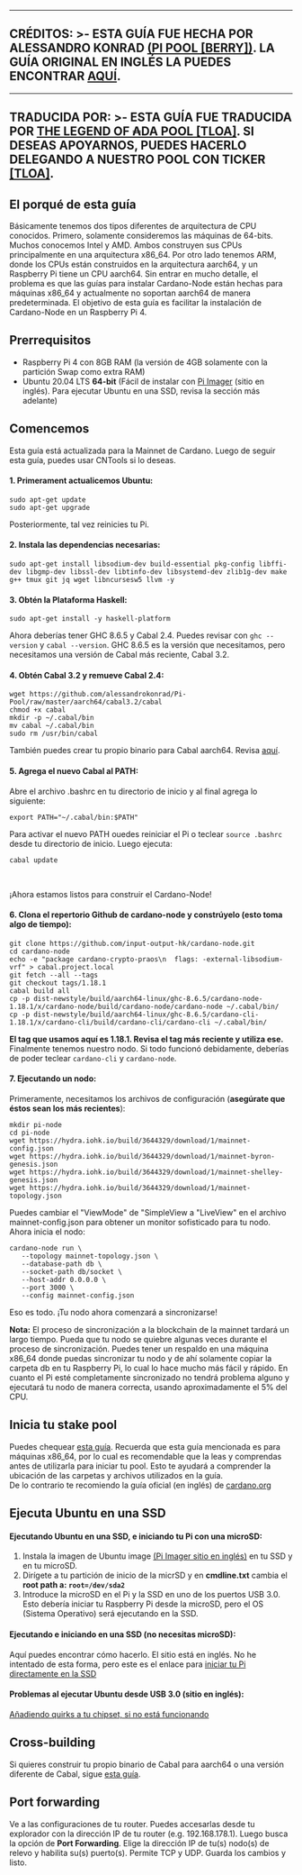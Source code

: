
---
**CRÉDITOS: >-
  ESTA GUÍA FUE HECHA POR ALESSANDRO KONRAD [(PI POOL [BERRY])](https://pipool.online/).
  LA GUÍA ORIGINAL EN INGLÉS LA PUEDES ENCONTRAR** [**AQUÍ**](https://github.com/alessandrokonrad/Pi-Pool).
---
---
TRADUCIDA POR: >-
  ESTA GUÍA FUE TRADUCIDA POR [THE LEGEND OF ₳DA POOL [TLOA]](https://tloada.github.io/tloa/español.html).
  SI DESEAS APOYARNOS, PUEDES HACERLO DELEGANDO A NUESTRO POOL CON TICKER [[TLOA]](https://tloada.github.io/tloa/español.html).
---


## El porqué de esta guía
Básicamente tenemos dos tipos diferentes de arquitectura de CPU conocidos. Primero, solamente consideremos las máquinas de 64-bits. Muchos conocemos Intel y AMD. Ambos construyen sus CPUs principalmente en una arquitectura x86_64. Por otro lado tenemos ARM, donde los CPUs están construidos en la arquitectura aarch64, y un Raspberry Pi tiene un CPU aarch64. Sin entrar en mucho detalle, el problema es que las guías para instalar Cardano-Node están hechas para máquinas x86_64 y actualmente no soportan aarch64 de manera predeterminada. El objetivo de esta guía es facilitar la instalación de Cardano-Node en un Raspberry Pi 4.

## Prerrequisitos

* Raspberry Pi 4 con 8GB RAM (la versión de 4GB solamente con la partición Swap como extra RAM) 
* Ubuntu 20.04 LTS <b>64-bit</b> (Fácil de instalar con <a href="https://www.raspberrypi.org/downloads/">Pi Imager</a> (sitio en inglés). Para ejecutar Ubuntu en una SSD, revisa la sección más adelante)

## Comencemos

Esta guía está actualizada para la Mainnet de Cardano. Luego de seguir esta guía, puedes usar CNTools si lo deseas.


#### 1. Primerament actualicemos Ubuntu:
```
sudo apt-get update
sudo apt-get upgrade
```
Posteriormente, tal vez reinicies tu Pi.

#### 2. Instala las dependencias necesarias:
```
sudo apt-get install libsodium-dev build-essential pkg-config libffi-dev libgmp-dev libssl-dev libtinfo-dev libsystemd-dev zlib1g-dev make g++ tmux git jq wget libncursesw5 llvm -y

``` 
#### 3. Obtén la Plataforma Haskell:
```
sudo apt-get install -y haskell-platform
```
Ahora deberías tener GHC 8.6.5 y Cabal 2.4. Puedes revisar con <code>ghc --version</code> y <code>cabal --version</code>.
GHC 8.6.5 es la versión que necesitamos, pero necesitamos una versión de Cabal más reciente, Cabal 3.2.<br>

#### 4. Obtén Cabal 3.2 y remueve Cabal 2.4:
```
wget https://github.com/alessandrokonrad/Pi-Pool/raw/master/aarch64/cabal3.2/cabal
chmod +x cabal
mkdir -p ~/.cabal/bin
mv cabal ~/.cabal/bin
sudo rm /usr/bin/cabal
```
También puedes crear tu propio binario para Cabal aarch64. Revisa <a href="/Crossbuilding.md">aquí</a>.

#### 5. Agrega el nuevo Cabal al PATH:

Abre el archivo .bashrc en tu directorio de inicio y al final agrega lo siguiente:
```
export PATH="~/.cabal/bin:$PATH"
```
Para activar el nuevo PATH ouedes reiniciar el Pi o teclear <code>source .bashrc</code> desde tu directorio de inicio. Luego ejecuta:
```
cabal update
```
<br>

¡Ahora estamos listos para construir el Cardano-Node!

#### 6. Clona el repertorio Github de cardano-node y constrúyelo (esto toma algo de tiempo):
```
git clone https://github.com/input-output-hk/cardano-node.git
cd cardano-node
echo -e "package cardano-crypto-praos\n  flags: -external-libsodium-vrf" > cabal.project.local
git fetch --all --tags
git checkout tags/1.18.1
cabal build all
cp -p dist-newstyle/build/aarch64-linux/ghc-8.6.5/cardano-node-1.18.1/x/cardano-node/build/cardano-node/cardano-node ~/.cabal/bin/
cp -p dist-newstyle/build/aarch64-linux/ghc-8.6.5/cardano-cli-1.18.1/x/cardano-cli/build/cardano-cli/cardano-cli ~/.cabal/bin/

```
**El tag que usamos aquí es 1.18.1. Revisa el tag más reciente y utiliza ese.**<br>
Finalmente tenemos nuestro nodo. Si todo funcionó debidamente, deberías de poder teclear <code>cardano-cli</code> y <code>cardano-node</code>.

#### 7. Ejecutando un nodo:

Primeramente, necesitamos los archivos de configuración (**asegúrate que éstos sean los más recientes**):
```
mkdir pi-node
cd pi-node
wget https://hydra.iohk.io/build/3644329/download/1/mainnet-config.json
wget https://hydra.iohk.io/build/3644329/download/1/mainnet-byron-genesis.json
wget https://hydra.iohk.io/build/3644329/download/1/mainnet-shelley-genesis.json
wget https://hydra.iohk.io/build/3644329/download/1/mainnet-topology.json

```
Puedes cambiar el "ViewMode" de "SimpleView a "LiveView" en el archivo mainnet-config.json para obtener un monitor sofisticado para tu nodo.<br>
Ahora inicia el nodo:
```
cardano-node run \
   --topology mainnet-topology.json \
   --database-path db \
   --socket-path db/socket \
   --host-addr 0.0.0.0 \
   --port 3000 \
   --config mainnet-config.json
```

Eso es todo. ¡Tu nodo ahora comenzará a sincronizarse!

<b>Nota:</b> El proceso de sincronización a la blockchain de la mainnet tardará un largo tiempo. Pueda que tu nodo se quiebre algunas veces durante el proceso de sincronización. Puedes tener un respaldo en una máquina x86_64 donde puedas sincronizar tu nodo y de ahí solamente copiar la carpeta db en tu Raspberry Pi, lo cual lo hace mucho más fácil y rápido. En cuanto el Pi esté completamente sincronizado no tendrá problema alguno y ejecutará tu nodo de manera correcta, usando aproximadamente el 5% del CPU.


## Inicia tu stake pool
Puedes chequear <a href="https://github.com/tloada/coincashew/tree/master/coins/overview-ada/guide-how-to-build-a-haskell-stakepool-node">esta guía</a>. Recuerda que esta guía mencionada es para máquinas x86_64, por lo cual es recomendable que la leas y comprendas antes de utilizarla para iniciar tu pool. Esto te ayudará a comprender la ubicación de las carpetas y archivos utilizados en la guía.<br />
De lo contrario te recomiendo la guía oficial (en inglés) de <a href="https://cardano-foundation-cardano.readthedocs-hosted.com/en/latest/getting-started/stake-pool-operators/index.html">cardano.org</a>

## Ejecuta Ubuntu en una SSD
#### Ejecutando Ubuntu en una SSD, e iniciando tu Pi con una microSD:

1. Instala la imagen de Ubuntu image <a href="https://www.raspberrypi.org/downloads/">(Pi Imager sitio en inglés)</a> en tu SSD y en tu microSD.
2. Dirígete a tu partición de inicio de la micrSD y en **cmdline.txt** cambia el **root path a: <code>root=/dev/sda2</code>**
3. Introduce la microSD en el Pi y la SSD en uno de los puertos USB 3.0.
Esto debería iniciar tu Raspberry Pi desde la microSD, pero el OS (Sistema Operativo) será ejecutando en la SSD.

#### Ejecutando e iniciando en una SSD (no necesitas microSD):

Aquí puedes encontrar cómo hacerlo. El sitio está en inglés. No he intentado de esta forma, pero este es el enlace para <a href="https://www.raspberrypi.org/forums/viewtopic.php?t=278791">iniciar tu Pi directamente en la SSD</a>

#### Problemas al ejecutar Ubuntu desde USB 3.0 (sitio en inglés):
<a href="https://jamesachambers.com/raspberry-pi-4-usb-boot-config-guide-for-ssd-flash-drives/">Añadiendo quirks a tu chipset, si no está funcionando</a>

## Cross-building
Si quieres construir tu propio binario de Cabal para aarch64 o una versión diferente de Cabal, sigue <a href="/Crossbuilding.md">esta guía</a>.


## Port forwarding
Ve a las configuraciones de tu router. Puedes accesarlas desde tu explorador con la dirección IP de tu router (e.g. 192.168.178.1).
Luego busca la opción de **Port Forwarding**. Elige la dirección IP de tu(s) nodo(s) de relevo y habilita su(s) puerto(s). Permite TCP y UDP. Guarda los cambios y listo.
